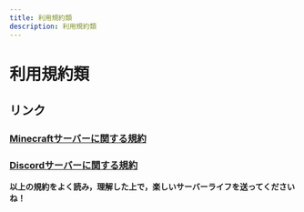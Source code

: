 ```yaml
---
title: 利用規約類
description: 利用規約類
---
```

# 利用規約類
## リンク
### [**Minecraftサーバーに関する規約**](https://docs.google.com/document/d/1gsJ0TPJrwA7s5h_nueXe9HXROpzjdWaMT4WTnU5dC2E)
### [**Discordサーバーに関する規約**](https://docs.google.com/document/d/1WnymBbHbVBsbLBSIvH1x5OMJXaehRiV14faSF-f-2lQ)
**以上の規約をよく読み，理解した上で，楽しいサーバーライフを送ってくださいね！**